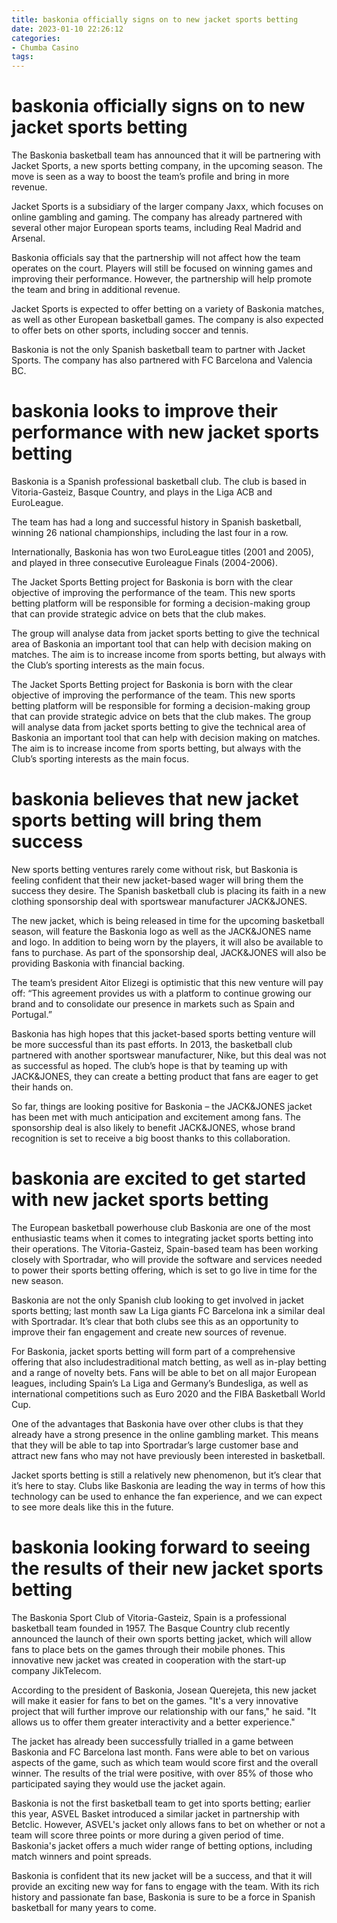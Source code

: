 ```yaml
---
title: baskonia officially signs on to new jacket sports betting
date: 2023-01-10 22:26:12
categories:
- Chumba Casino
tags:
---
```



#  baskonia officially signs on to new jacket sports betting

The Baskonia basketball team has announced that it will be partnering with Jacket Sports, a new sports betting company, in the upcoming season. The move is seen as a way to boost the team’s profile and bring in more revenue.

Jacket Sports is a subsidiary of the larger company Jaxx, which focuses on online gambling and gaming. The company has already partnered with several other major European sports teams, including Real Madrid and Arsenal.

Baskonia officials say that the partnership will not affect how the team operates on the court. Players will still be focused on winning games and improving their performance. However, the partnership will help promote the team and bring in additional revenue.

Jacket Sports is expected to offer betting on a variety of Baskonia matches, as well as other European basketball games. The company is also expected to offer bets on other sports, including soccer and tennis.

Baskonia is not the only Spanish basketball team to partner with Jacket Sports. The company has also partnered with FC Barcelona and Valencia BC.

#  baskonia looks to improve their performance with new jacket sports betting

Baskonia is a Spanish professional basketball club. The club is based in Vitoria-Gasteiz, Basque Country, and plays in the Liga ACB and EuroLeague.

The team has had a long and successful history in Spanish basketball, winning 26 national championships, including the last four in a row.

Internationally, Baskonia has won two EuroLeague titles (2001 and 2005), and played in three consecutive Euroleague Finals (2004-2006).

The Jacket Sports Betting project for Baskonia is born with the clear objective of improving the performance of the team. This new sports betting platform will be responsible for forming a decision-making group that can provide strategic advice on bets that the club makes.

The group will analyse data from jacket sports betting to give the technical area of Baskonia an important tool that can help with decision making on matches. The aim is to increase income from sports betting, but always with the Club’s sporting interests as the main focus.

The Jacket Sports Betting project for Baskonia is born with the clear objective of improving the performance of the team. This new sports betting platform will be responsible for forming a decision-making group that can provide strategic advice on bets that the club makes. 
The group will analyse data from jacket sports betting to give the technical area of Baskonia an important tool that can help with decision making on matches. The aim is to increase income from sports betting, but always with the Club’s sporting interests as the main focus.

#  baskonia believes that new jacket sports betting will bring them success

New sports betting ventures rarely come without risk, but Baskonia is feeling confident that their new jacket-based wager will bring them the success they desire. The Spanish basketball club is placing its faith in a new clothing sponsorship deal with sportswear manufacturer JACK&JONES.

The new jacket, which is being released in time for the upcoming basketball season, will feature the Baskonia logo as well as the JACK&JONES name and logo. In addition to being worn by the players, it will also be available to fans to purchase. As part of the sponsorship deal, JACK&JONES will also be providing Baskonia with financial backing.

The team’s president Aitor Elizegi is optimistic that this new venture will pay off: “This agreement provides us with a platform to continue growing our brand and to consolidate our presence in markets such as Spain and Portugal.”

Baskonia has high hopes that this jacket-based sports betting venture will be more successful than its past efforts. In 2013, the basketball club partnered with another sportswear manufacturer, Nike, but this deal was not as successful as hoped. The club’s hope is that by teaming up with JACK&JONES, they can create a betting product that fans are eager to get their hands on.

So far, things are looking positive for Baskonia – the JACK&JONES jacket has been met with much anticipation and excitement among fans. The sponsorship deal is also likely to benefit JACK&JONES, whose brand recognition is set to receive a big boost thanks to this collaboration.

#  baskonia are excited to get started with new jacket sports betting

The European basketball powerhouse club Baskonia are one of the most enthusiastic teams when it comes to integrating jacket sports betting into their operations. The Vitoria-Gasteiz, Spain-based team has been working closely with Sportradar, who will provide the software and services needed to power their sports betting offering, which is set to go live in time for the new season.

Baskonia are not the only Spanish club looking to get involved in jacket sports betting; last month saw La Liga giants FC Barcelona ink a similar deal with Sportradar. It’s clear that both clubs see this as an opportunity to improve their fan engagement and create new sources of revenue.

For Baskonia, jacket sports betting will form part of a comprehensive offering that also includestraditional match betting, as well as in-play betting and a range of novelty bets. Fans will be able to bet on all major European leagues, including Spain’s La Liga and Germany’s Bundesliga, as well as international competitions such as Euro 2020 and the FIBA Basketball World Cup.

One of the advantages that Baskonia have over other clubs is that they already have a strong presence in the online gambling market. This means that they will be able to tap into Sportradar’s large customer base and attract new fans who may not have previously been interested in basketball.

Jacket sports betting is still a relatively new phenomenon, but it’s clear that it’s here to stay. Clubs like Baskonia are leading the way in terms of how this technology can be used to enhance the fan experience, and we can expect to see more deals like this in the future.

#  baskonia looking forward to seeing the results of their new jacket sports betting

The Baskonia Sport Club of Vitoria-Gasteiz, Spain is a professional basketball team founded in 1957. The Basque Country club recently announced the launch of their own sports betting jacket, which will allow fans to place bets on the games through their mobile phones. This innovative new jacket was created in cooperation with the start-up company JikTelecom.

According to the president of Baskonia, Josean Querejeta, this new jacket will make it easier for fans to bet on the games. "It's a very innovative project that will further improve our relationship with our fans," he said. "It allows us to offer them greater interactivity and a better experience."

The jacket has already been successfully trialled in a game between Baskonia and FC Barcelona last month. Fans were able to bet on various aspects of the game, such as which team would score first and the overall winner. The results of the trial were positive, with over 85% of those who participated saying they would use the jacket again.

Baskonia is not the first basketball team to get into sports betting; earlier this year, ASVEL Basket introduced a similar jacket in partnership with Betclic. However, ASVEL's jacket only allows fans to bet on whether or not a team will score three points or more during a given period of time. Baskonia's jacket offers a much wider range of betting options, including match winners and point spreads.

Baskonia is confident that its new jacket will be a success, and that it will provide an exciting new way for fans to engage with the team. With its rich history and passionate fan base, Baskonia is sure to be a force in Spanish basketball for many years to come.